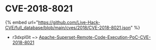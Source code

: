 # CVE-2018-8021
{% embed url="https://github.com/Live-Hack-CVE/full_database/blob/main/cves/2018/CVE-2018-8021.json" %}

* r3dxpl0it ~> [Apache-Superset-Remote-Code-Execution-PoC-CVE-2018-8021](https://www.alice-snow.ru/2018/database/cve-2018-8021/apache-superset-remote-code-execution-poc-cve-2018-8021-r3dxpl0it)